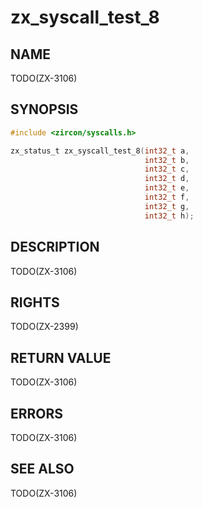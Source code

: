 # zx_syscall_test_8

## NAME

<!-- Updated by update-docs-from-abigen, do not edit. -->

TODO(ZX-3106)

## SYNOPSIS

<!-- Updated by update-docs-from-abigen, do not edit. -->

```c
#include <zircon/syscalls.h>

zx_status_t zx_syscall_test_8(int32_t a,
                              int32_t b,
                              int32_t c,
                              int32_t d,
                              int32_t e,
                              int32_t f,
                              int32_t g,
                              int32_t h);
```

## DESCRIPTION

TODO(ZX-3106)

## RIGHTS

<!-- Updated by update-docs-from-abigen, do not edit. -->

TODO(ZX-2399)

## RETURN VALUE

TODO(ZX-3106)

## ERRORS

TODO(ZX-3106)

## SEE ALSO


TODO(ZX-3106)
